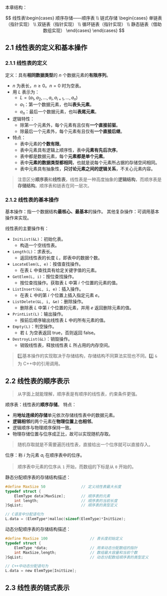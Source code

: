 本章结构：

$$
线性表\begin{cases}
顺序存储——顺序表 \\
链式存储 \begin{cases}
单链表（指针实现） \\
双链表（指针实现） \\
循环链表（指针实现） \\
静态链表（借助数组实现）
\end{cases}
\end{cases}
$$


## 2.1 线性表的定义和基本操作

### 2.1.1 线性表的定义

定义：具有**相同数据类型**的 $n$ 个数据元素的**有限序列**。
- $n$ 为表长，$n\geq0$。$n=0$ 时为空表。
- 用 $L$ 表示为：
	- $L=(a_{1},a_{2},\dots,a_{i},a_{i+1},\dots,a_{n})$
	- $a_{1}$：第一个数据元素，也叫**表头元素**。
	- $a_{n}$：最后一个数据元素，也叫**表尾元素**。
- 逻辑特性：
	- 除第一个元素外，每个元素有且仅有**一个直接前驱**。
	- 除最后一个元素外，每个元素有且仅有**一个直接后继**。
- 特点：
	- 表中元素的**个数有限**。
	- 表中元素具有逻辑上顺序性，表中**元素有先后次序**。
	- 表中都是数据元素，每个**元素都是单个元素**。
	- 表中**元素的数据类型都相同**，也就是说每个元素所占据的存储空间相同。
	- 表中元素具有抽象性，**只讨论元素之间的逻辑关系**，不关心元素内容。

> 注意区分**顺序表**和**线性表**，线性表是一种高度抽象的**逻辑结构**，而顺序表是**存储结构**。顺序表和链表在同一层次。
### 2.1.2 线性表的基本操作

基本操作：指一个数据结构**最核心、最基本**的操作。
其他复杂操作：可调用基本操作来实现。

线性表的主要操作有：
- `InitList(&L)`：初始化表。
	- 构造一个空线性表。
- `Length(L)`：求表长。
	- 返回线性表的长度 $L$，即表中的数据个数。
- `LocateElem(L, e)`：按值查找操作。
	- 在表 $L$ 中查找具有给定关键字值的元素。
- `GetElem(L, i)`：按位查找操作。
	- 按位查找操作。获取表 $L$ 中第 $i$ 个位置的元素的值。
- `ListInsert(&L, i, e)`：插入操作。
	- 在表 $L$ 中的第 $i$ 个位置上插入指定元素 $e$。
- `ListDelete(&L, i, &e)`：删除操作。
	- 删除表 $L$ 中第 $i$ 个位置的元素，并用 $e$ 返回删除元素的值。
- `PrintList(L)`：输出操作。
	- 按前后顺序输出线性表 $L$ 中的所有元素的值。
- `Empty(L)`：判空操作。
	- 若 $L$ 为空表返回 true，否则返回 false。
- `DestroyList(&L)`：销毁操作。
	- 销毁线性表，释放线性表 $L$ 所占用的内存空间。

> 1️⃣基本操作的实现取决于存储结构，存储结构不同算法实现也不同。2️⃣ `&` 为 C++中的引用调用。

## 2.2 线性表的顺序表示

> 从字面上就能理解，顺序表是有顺序的线性表，约束条件更强。

顺序表：线性表的**顺序存储**。
特点：
- 用**地址连续的存储**单元依次存储线性表中的数据元素。
- **逻辑相邻**的两个元素在**物理位置上也相邻**。
- 逻辑顺序与物理顺序保持一致。
- 物理存储位置与位序成正比，故可以实现随机存取。

> 随机存取就是不需要遍历线性表，直接给出一个位序就可以直接存入。

位序：称 $i$ 为元素 $a_{i}$ 在顺序表中的位序。

> 顺序表中元素的位序从 `1` 开始，而数组的下标是从 `0` 开始的。


静态分配顺序表的存储结构描述：
```c
#define MaxSize 50                // 定义线性表最大长度
typedef struct {              
    ElemType data[MaxSize];       // 顺序表的元素
    int length;                   // 顺序表的当前长度
}SqList;                          // 顺序表的类型定义

// C语言中分配语句为
L.data = (ElemType*)malloc(sizeof(ElemType)*InitSize);
```

动态分配顺序表的存储结构描述：
```c
#define MaxSize 100                   // 表长度初始定义
typedef struct {              
    ElemType *data;                   // 用来动态分配数组的指针
    int MaxSize,length;               // 数组最大容量和当前个数
}SqList;                              // 动态分配数组顺序表的类型定义

// C++中动态分配语句为
L.data = new ElemType[InitSize];
```
## 2.3 线性表的链式表示
